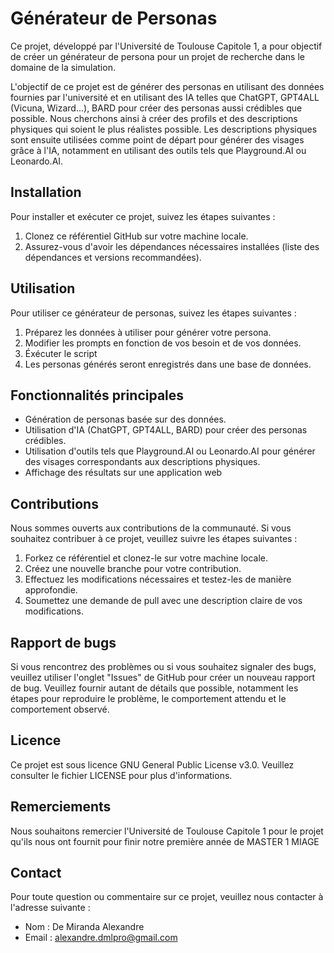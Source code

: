 # Générateur de Personas

Ce projet, développé par l'Université de Toulouse Capitole 1, a pour objectif de créer un générateur de persona pour un projet de recherche dans le domaine de la simulation.

L'objectif de ce projet est de générer des personas en utilisant des données fournies par l'université et en utilisant des IA telles que ChatGPT, GPT4ALL (Vicuna, Wizard...), BARD pour créer des personas aussi crédibles que possible. Nous cherchons ainsi à créer des profils et des descriptions physiques qui soient le plus réalistes possible. Les descriptions physiques sont ensuite utilisées comme point de départ pour générer des visages grâce à l'IA, notamment en utilisant des outils tels que Playground.AI ou Leonardo.AI.

## Installation

Pour installer et exécuter ce projet, suivez les étapes suivantes :

1. Clonez ce référentiel GitHub sur votre machine locale.
2. Assurez-vous d'avoir les dépendances nécessaires installées (liste des dépendances et versions recommandées).

## Utilisation

Pour utiliser ce générateur de personas, suivez les étapes suivantes :

1. Préparez les données à utiliser pour générer votre persona.
2. Modifier les prompts en fonction de vos besoin et de vos données.
3. Éxécuter le script 
4. Les personas générés seront enregistrés dans une base de données.

## Fonctionnalités principales

- Génération de personas basée sur des données.
- Utilisation d'IA (ChatGPT, GPT4ALL, BARD) pour créer des personas crédibles.
- Utilisation d'outils tels que Playground.AI ou Leonardo.AI pour générer des visages correspondants aux descriptions physiques.
- Affichage des résultats sur une application web 

## Contributions

Nous sommes ouverts aux contributions de la communauté. Si vous souhaitez contribuer à ce projet, veuillez suivre les étapes suivantes :

1. Forkez ce référentiel et clonez-le sur votre machine locale.
2. Créez une nouvelle branche pour votre contribution.
3. Effectuez les modifications nécessaires et testez-les de manière approfondie.
4. Soumettez une demande de pull avec une description claire de vos modifications.

## Rapport de bugs

Si vous rencontrez des problèmes ou si vous souhaitez signaler des bugs, veuillez utiliser l'onglet "Issues" de GitHub pour créer un nouveau rapport de bug. Veuillez fournir autant de détails que possible, notamment les étapes pour reproduire le problème, le comportement attendu et le comportement observé.

## Licence

Ce projet est sous licence GNU General Public License v3.0. Veuillez consulter le fichier LICENSE pour plus d'informations.

## Remerciements

Nous souhaitons remercier l'Université de Toulouse Capitole 1 pour le projet qu'ils nous ont fournit pour finir notre première année de MASTER 1 MIAGE

## Contact

Pour toute question ou commentaire sur ce projet, veuillez nous contacter à l'adresse suivante :

- Nom : De Miranda Alexandre
- Email : alexandre.dmlpro@gmail.com

